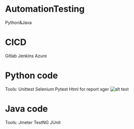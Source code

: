 # AutomationTesting
Python&Java

# CICD 
Gitlab
Jenkins
Azure

# Python code
Tools:
Unittest
Selenium
Pytest
Html for report
xger
![alt text](E:\PycharmProjects\AutomationTesting\PythonAutomation\SeleniumAuto\testReport.JPG)
# Java code
Tools:
Jmeter
TestNG
JUnit
